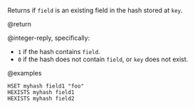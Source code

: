 Returns if `field` is an existing field in the hash stored at `key`.

@return

@integer-reply, specifically:

* `1` if the hash contains `field`.
* `0` if the hash does not contain `field`, or `key` does not exist.

@examples

```cli
HSET myhash field1 "foo"
HEXISTS myhash field1
HEXISTS myhash field2
```
